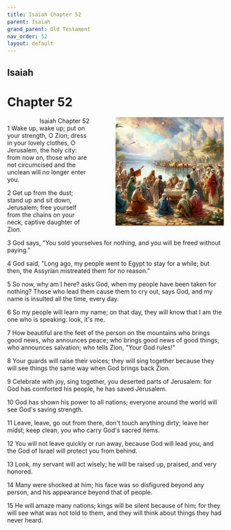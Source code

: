 ```yaml
---
title: Isaiah Chapter 52
parent: Isaiah
grand_parent: Old Testament
nav_order: 52
layout: default
---
```


## Isaiah

# Chapter 52

<div style="clear: both; text-align: right;">
    <div style="max-width: 50%; height: auto; float: right; margin: 0 0 10px 10px; padding-left: 10%;">
        <img src="/assets/Image/Isaiah/500/52.jpg" alt="Isaiah Chapter 52" class="chapter-image">
    </div>
    <figcaption style="font-size: 14px; text-align: right;">Isaiah Chapter 52</figcaption>
</div>
1 Wake up, wake up; put on your strength, O Zion; dress in your lovely clothes, O Jerusalem, the holy city: from now on, those who are not circumcised and the unclean will no longer enter you.

2 Get up from the dust; stand up and sit down, Jerusalem; free yourself from the chains on your neck, captive daughter of Zion.

3 God says, "You sold yourselves for nothing, and you will be freed without paying."

4 God said, "Long ago, my people went to Egypt to stay for a while; but then, the Assyrian mistreated them for no reason."

5 So now, why am I here? asks God, when my people have been taken for nothing? Those who lead them cause them to cry out, says God, and my name is insulted all the time, every day.

6 So my people will learn my name; on that day, they will know that I am the one who is speaking: look, it's me.

7 How beautiful are the feet of the person on the mountains who brings good news, who announces peace; who brings good news of good things, who announces salvation; who tells Zion, "Your God rules!"

8 Your guards will raise their voices; they will sing together because they will see things the same way when God brings back Zion.

9 Celebrate with joy, sing together, you deserted parts of Jerusalem: for God has comforted his people, he has saved Jerusalem.

10 God has shown his power to all nations; everyone around the world will see God's saving strength.

11 Leave, leave, go out from there, don't touch anything dirty; leave her midst; keep clean, you who carry God's sacred items.

12 You will not leave quickly or run away, because God will lead you, and the God of Israel will protect you from behind.

13 Look, my servant will act wisely; he will be raised up, praised, and very honored.

14 Many were shocked at him; his face was so disfigured beyond any person, and his appearance beyond that of people.

15 He will amaze many nations; kings will be silent because of him; for they will see what was not told to them, and they will think about things they had never heard.


